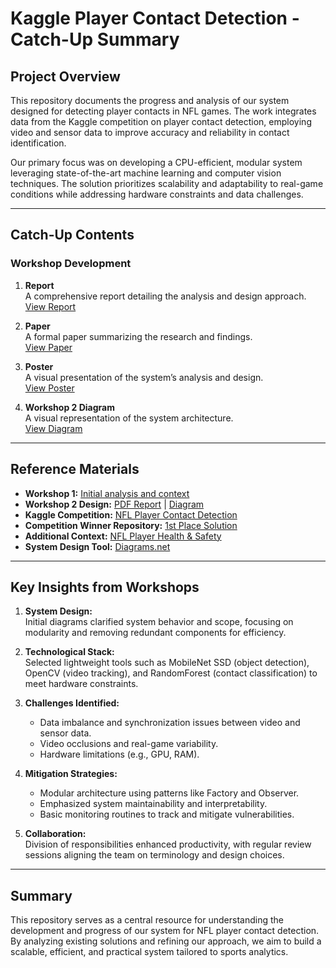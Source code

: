 # Kaggle Player Contact Detection - Catch-Up Summary

## Project Overview

This repository documents the progress and analysis of our system designed for detecting player contacts in NFL games. The work integrates data from the Kaggle competition on player contact detection, employing video and sensor data to improve accuracy and reliability in contact identification.

Our primary focus was on developing a CPU-efficient, modular system leveraging state-of-the-art machine learning and computer vision techniques. The solution prioritizes scalability and adaptability to real-game conditions while addressing hardware constraints and data challenges.

---

## Catch-Up Contents

### Workshop Development

1. **Report**  
   A comprehensive report detailing the analysis and design approach.  
   [View Report](https://github.com/ItzNxhin/SAD---Nahin-Nicolas-and-Anderson/blob/main/CatchUp/Detection%20of%20Player%20Report.pdf)

2. **Paper**  
   A formal paper summarizing the research and findings.  
   [View Paper](https://github.com/ItzNxhin/SAD---Nahin-Nicolas-and-Anderson/blob/main/CatchUp/Paper.pdf)

3. **Poster**  
   A visual presentation of the system’s analysis and design.  
   [View Poster](https://github.com/ItzNxhin/SAD---Nahin-Nicolas-and-Anderson/blob/main/CatchUp/Poster%20Analisis%20de%20sistemas.pdf)

4. **Workshop 2 Diagram**  
   A visual representation of the system architecture.  
   [View Diagram](https://github.com/ItzNxhin/SAD---Nahin-Nicolas-and-Anderson/blob/main/CatchUp/Workshop2_diagram.png)

---

## Reference Materials

- **Workshop 1:** [Initial analysis and context](https://github.com/ItzNxhin/SAD---Nahin-Nicolas-and-Anderson/tree/main/Workshop1%20-%20Kaggle)  
- **Workshop 2 Design:** [PDF Report](https://github.com/ItzNxhin/SAD---Nahin-Nicolas-and-Anderson/blob/main/Workshop_2_Design/Workshop_2_report.pdf) | [Diagram](https://github.com/ItzNxhin/SAD---Nahin-Nicolas-and-Anderson/blob/main/Workshop_2_Design/Workshop2_diagram.png)  
- **Kaggle Competition:** [NFL Player Contact Detection](https://www.kaggle.com/competitions/nfl-player-contact-detection)  
- **Competition Winner Repository:** [1st Place Solution](https://github.com/nvnnghia/1st_place_kaggle_player_contact_detection)  
- **Additional Context:** [NFL Player Health & Safety](https://www.nfl.com/playerhealthandsafety/)  
- **System Design Tool:** [Diagrams.net](https://app.diagrams.net/)  

---

## Key Insights from Workshops

1. **System Design:**  
   Initial diagrams clarified system behavior and scope, focusing on modularity and removing redundant components for efficiency.

2. **Technological Stack:**  
   Selected lightweight tools such as MobileNet SSD (object detection), OpenCV (video tracking), and RandomForest (contact classification) to meet hardware constraints.

3. **Challenges Identified:**  
   - Data imbalance and synchronization issues between video and sensor data.  
   - Video occlusions and real-game variability.  
   - Hardware limitations (e.g., GPU, RAM).  

4. **Mitigation Strategies:**  
   - Modular architecture using patterns like Factory and Observer.  
   - Emphasized system maintainability and interpretability.  
   - Basic monitoring routines to track and mitigate vulnerabilities.  

5. **Collaboration:**  
   Division of responsibilities enhanced productivity, with regular review sessions aligning the team on terminology and design choices.

---

## Summary

This repository serves as a central resource for understanding the development and progress of our system for NFL player contact detection. By analyzing existing solutions and refining our approach, we aim to build a scalable, efficient, and practical system tailored to sports analytics.

